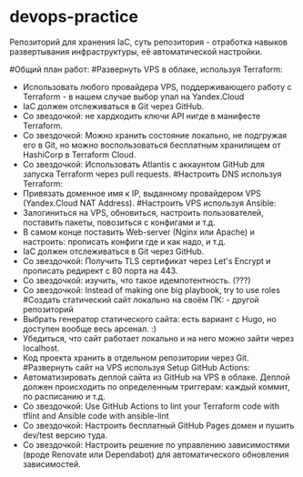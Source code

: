# devops-practice
Репозиторий для хранения IaC, суть репозитория - отработка навыков развертывания инфраструктуры, её автоматической настройки.

#Общий план работ:
#Развернуть VPS в облаке, используя Terraform:
  - Использовать любого провайдера VPS, поддерживающего работу с Terraform - в нашем случае выбор упал на Yandex.Cloud
  - IaC должен отслеживаться в Git через GitHub.
  - Со звездочкой: не хардкодить ключи API нигде в манифесте Terraform.
  - Со звездочкой: Можно хранить состояние локально, не подгружая его в Git, но можно воспользоваться бесплатным хранилищем от HashiCorp в Terraform Cloud.
  - Со звездочкой: Использовать Atlantis с аккаунтом GitHub для запуска Terraform через pull requests. 
#Настроить DNS используя Terraform:
  - Привязать доменное имя к IP, выданному провайдером VPS (Yandex.Cloud NAT Address).
#Настроить VPS используя Ansible:
  - Залогиниться на VPS, обновиться, настроить пользователей, поставить пакеты, повозиться с конфигами и т.д.
  - В самом конце поставить Web-server (Nginx или Apache) и настроить: прописать конфиги где и как надо, и т.д.
  - IaC должен отслеживаться в Git через GitHub.
  - Со звездочкой: Получить TLS сертификат через Let's Encrypt и прописать редирект с 80 порта на 443.
  - Со звездочкой: изучить, что такое идемпотентность. (???)
  - Со звездочкой: Instead of making one big playbook, try to use roles
#Создать статический сайт локально на своём ПК: - другой репозиторий
  - Выбрать генератор статического сайта: есть вариант с Hugo, но доступен вообще весь арсенал. :)
  - Убедиться, что сайт работает локально и на него можно зайти через localhost.
  - Код проекта хранить в отдельном репозитории через Git.
#Развернуть сайт на VPS используя Setup GitHub Actions:
  - Автоматизировать деплой сайта из GitHub на VPS в облаке. Деплой должен происходить по определенным триггерам: каждый коммит, по расписанию и т.д.
  - Со звездочкой: Use GitHub Actions to lint your Terraform code with tflint and Ansible code with ansible-lint
  - Со звездочкой: Настроить бесплатный GitHub Pages домен и пушить dev/test версию туда.
  - Со звездочкой: Настроить решение по управлению зависимостями (вроде Renovate или Dependabot) для автоматического обновления зависимостей.
